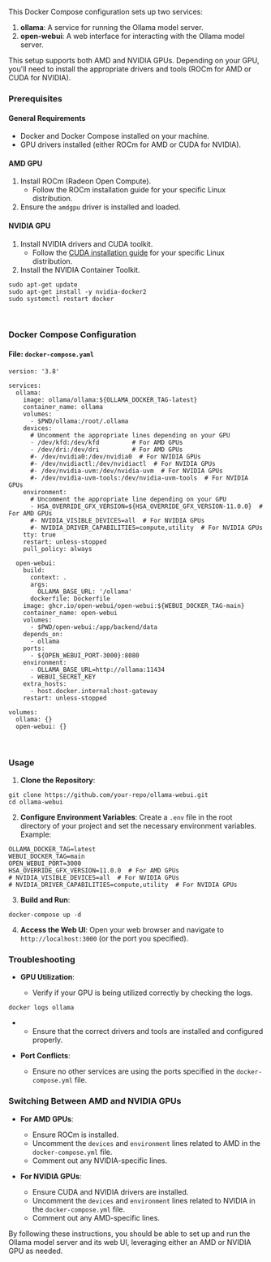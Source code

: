 This Docker Compose configuration sets up two services:

1.  **ollama**: A service for running the Ollama model server.
2.  **open-webui**: A web interface for interacting with the Ollama model server.

This setup supports both AMD and NVIDIA GPUs. Depending on your GPU, you'll need to install the appropriate drivers and tools (ROCm for AMD or CUDA for NVIDIA).

### Prerequisites

#### General Requirements

- Docker and Docker Compose installed on your machine.
- GPU drivers installed (either ROCm for AMD or CUDA for NVIDIA).

#### AMD GPU

1.  Install ROCm (Radeon Open Compute).
    - Follow the ROCm installation guide for your specific Linux distribution.
2.  Ensure the `amdgpu` driver is installed and loaded.

#### NVIDIA GPU

1.  Install NVIDIA drivers and CUDA toolkit.
    - Follow the [CUDA installation guide](https://docs.nvidia.com/cuda/cuda-installation-guide-linux/index.html) for your specific Linux distribution.
2.  Install the NVIDIA Container Toolkit.

```
sudo apt-get update
sudo apt-get install -y nvidia-docker2
sudo systemctl restart docker
```

&nbsp;

### Docker Compose Configuration

#### File: `docker-compose.yaml`

```
version: '3.8'

services:
  ollama:
    image: ollama/ollama:${OLLAMA_DOCKER_TAG-latest}
    container_name: ollama
    volumes:
      - $PWD/ollama:/root/.ollama
    devices:
      # Uncomment the appropriate lines depending on your GPU
      - /dev/kfd:/dev/kfd         # For AMD GPUs
      - /dev/dri:/dev/dri         # For AMD GPUs
      #- /dev/nvidia0:/dev/nvidia0  # For NVIDIA GPUs
      #- /dev/nvidiactl:/dev/nvidiactl  # For NVIDIA GPUs
      #- /dev/nvidia-uvm:/dev/nvidia-uvm  # For NVIDIA GPUs
      #- /dev/nvidia-uvm-tools:/dev/nvidia-uvm-tools  # For NVIDIA GPUs
    environment:
      # Uncomment the appropriate line depending on your GPU
      - HSA_OVERRIDE_GFX_VERSION=${HSA_OVERRIDE_GFX_VERSION-11.0.0}  # For AMD GPUs
      #- NVIDIA_VISIBLE_DEVICES=all  # For NVIDIA GPUs
      #- NVIDIA_DRIVER_CAPABILITIES=compute,utility  # For NVIDIA GPUs
    tty: true
    restart: unless-stopped
    pull_policy: always

  open-webui:
    build:
      context: .
      args:
        OLLAMA_BASE_URL: '/ollama'
      dockerfile: Dockerfile
    image: ghcr.io/open-webui/open-webui:${WEBUI_DOCKER_TAG-main}
    container_name: open-webui
    volumes:
      - $PWD/open-webui:/app/backend/data
    depends_on:
      - ollama
    ports:
      - ${OPEN_WEBUI_PORT-3000}:8080
    environment:
      - OLLAMA_BASE_URL=http://ollama:11434
      - WEBUI_SECRET_KEY
    extra_hosts:
      - host.docker.internal:host-gateway
    restart: unless-stopped

volumes:
  ollama: {}
  open-webui: {}
```

&nbsp;

### Usage

1.  **Clone the Repository**:

```
git clone https://github.com/your-repo/ollama-webui.git
cd ollama-webui
```

2. **Configure Environment Variables**: Create a `.env` file in the root directory of your project and set the necessary environment variables. Example:

```
OLLAMA_DOCKER_TAG=latest
WEBUI_DOCKER_TAG=main
OPEN_WEBUI_PORT=3000
HSA_OVERRIDE_GFX_VERSION=11.0.0  # For AMD GPUs
# NVIDIA_VISIBLE_DEVICES=all  # For NVIDIA GPUs
# NVIDIA_DRIVER_CAPABILITIES=compute,utility  # For NVIDIA GPUs
```

3. **Build and Run**:

```
docker-compose up -d
```

4. **Access the Web UI**: Open your web browser and navigate to `http://localhost:3000` (or the port you specified).

### Troubleshooting

- **GPU Utilization**:
    
    - Verify if your GPU is being utilized correctly by checking the logs.

```
docker logs ollama
```

- - Ensure that the correct drivers and tools are installed and configured properly.
- **Port Conflicts**:
    
    - Ensure no other services are using the ports specified in the `docker-compose.yml` file.

### Switching Between AMD and NVIDIA GPUs

- **For AMD GPUs**:
    
    - Ensure ROCm is installed.
    - Uncomment the `devices` and `environment` lines related to AMD in the `docker-compose.yml` file.
    - Comment out any NVIDIA-specific lines.
- **For NVIDIA GPUs**:
    
    - Ensure CUDA and NVIDIA drivers are installed.
    - Uncomment the `devices` and `environment` lines related to NVIDIA in the `docker-compose.yml` file.
    - Comment out any AMD-specific lines.

By following these instructions, you should be able to set up and run the Ollama model server and its web UI, leveraging either an AMD or NVIDIA GPU as needed.